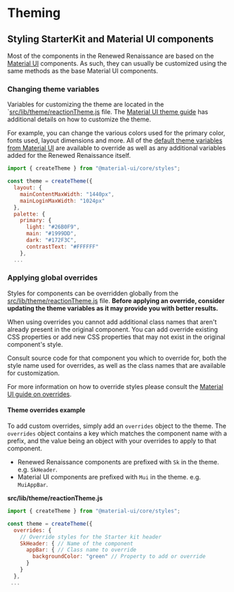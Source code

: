 # Theming

## Styling StarterKit and Material UI components

Most of the components in the Renewed Renaissance are based on the [Material UI](https://material-ui.com) components. As such, they can usually be customized using the same methods as the base Material UI components.

### Changing theme variables

Variables for customizing the theme are located in the `[src/lib/theme/reactionTheme.js](https://github.com/reactioncommerce/reaction-next-starterkit/blob/master/src/lib/theme/reactionTheme.js)  file. The [Material UI theme guide](https://material-ui.com/customization/themes/) has additional details on how to customize the theme.

For example, you can change the various colors used for the primary color, fonts used, layout dimensions and more. All of the [default theme variables from Material UI](https://material-ui.com/customization/default-theme/) are available to override as well as any additional variables added for the Renewed Renaissance itself.

```js
import { createTheme } from "@material-ui/core/styles";

const theme = createTheme({
  layout: {
    mainContentMaxWidth: "1440px",
    mainLoginMaxWidth: "1024px"
  },
  palette: {
    primary: {
      light: "#26B0F9",
      main: "#1999DD",
      dark: "#172F3C",
      contrastText: "#FFFFFF"
    },
  ...
```

### Applying global overrides

Styles for components can be overridden globally from the [src/lib/theme/reactionTheme.js](https://github.com/wilsonify/renewed-renaissance-storefront/blob/master/src/lib/theme/reactionTheme.js) file. **Before applying an override, consider updating the theme variables as it may provide you with better results.**

When using overrides you cannot add additional class names that aren't already present in the original component. You can add override existing CSS properties or add new CSS properties that may not exist in the original component's style.

Consult source code for that component you which to override for, both the style name used for overrides, as well as the class names that are available for customization.


For more information on how to override styles please consult the [Material UI guide on overrides](https://material-ui.com/customization/overrides/).

#### Theme overrides example

To add custom overrides, simply add an `overrides` object to the theme. The `overrides` object contains a key which matches the component name with a prefix, and the value being an object with your overrides to apply to that component.

- Renewed Renaissance components are prefixed with `Sk` in the theme. e.g. `SkHeader`.
- Material UI components are prefixed with `Mui` in the theme. e.g. `MuiAppBar`.

**src/lib/theme/reactionTheme.js**

```js
import { createTheme } from "@material-ui/core/styles";

const theme = createTheme({
  overrides: {
    // Override styles for the Starter kit header
    SkHeader: { // Name of the component
      appBar: { // Class name to override
        backgroundColor: "green" // Property to add or override
      }
    }
  },
 ...
```
